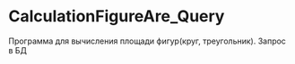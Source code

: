 # CalculationFigureAre_Query
Программа для вычисления площади фигур(круг, треугольник). Запрос в БД
